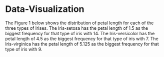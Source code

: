 # Data-Visualization

The Figure 1 below shows the distribution of petal length for each of the three types of Irises. The Iris-setosa has the petal length of 1.5 as the biggest frequency for that type of iris with 14. The Iris-versicolor has the petal length of 4.5 as the biggest frequency for that type of iris with 7. The Iris-virginica has the petal length of 5.125 as the biggest frequency for that type of iris with 9.
